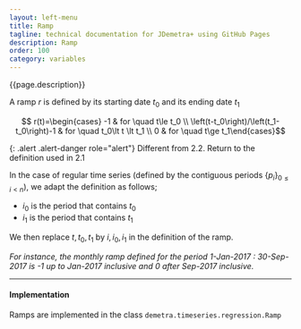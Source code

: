 ```yaml
---
layout: left-menu
title: Ramp
tagline: technical documentation for JDemetra+ using GitHub Pages
description: Ramp
order: 100
category: variables
---
```

{{page.description}}

A ramp $r$ is defined by its starting date $t_0$ and its ending date $t_1$

$$ r(t)=\begin{cases} -1 & for \quad t\le t_0 \\ \left(t-t_0\right)/\left(t_1-t_0\right)-1 & for \quad t_0\lt t \lt t_1 \\  0 & for \quad t\ge t_1\end{cases}$$

{: .alert .alert-danger role="alert"}
Different from 2.2. Return to the definition used in 2.1

In the case of regular time series (defined by the contiguous periods $\lbrace p_i \rbrace_{0 \le i \lt n}$), we adapt the definition as follows;

- $i_0$ is the period that contains $t_0$
- $i_1$ is the period that contains $t_1$

We then replace $t,t_0, t_1$ by $i,i_0, i_1$ in the definition of the ramp.

_For instance, the monthly ramp defined for the period 1-Jan-2017 : 30-Sep-2017 is -1 up to Jan-2017 inclusive and 0 after Sep-2017 inclusive._

<hr>

#### Implementation

Ramps are implemented in the class `demetra.timeseries.regression.Ramp`